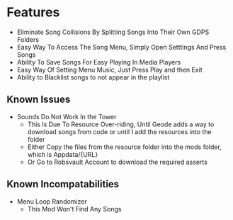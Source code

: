 # Features
- Eliminate Song Collisions By Splitting Songs Into Their Own GDPS Folders
- Easy Way To Access The Song Menu, Simply Open Setttings And Press Songs
- Ability To Save Songs For Easy Playing In Media Players
- Easy Way Of Setting Menu Music, Just Press Play and then Exit
- Ability to Blacklist songs to not appear in the playlist

## Known Issues
- Sounds Do Not Work In the Tower
    - This Is Due To Resource Over-riding, Until Geode adds a way to download songs from code or until I add the resources into the folder
    - Either Copy the files from the resource folder into the mods folder, which is Appdata/{URL}
    - Or Go to Robsvault Account to download the required asserts

## Known Incompatabilities
- Menu Loop Randomizer
    - This Mod Won't Find Any Songs